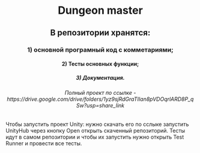 <h1 align="center">Dungeon master</h1>
<h2 align="center"> В репозитории хранятся:</h2>
<h3 align="center">1) основной програмный код с комметариями;</h3>
<h4 align="center">2) Тесты основных функции;</h4>
<h5 align="center">3) Документация.</h5>
<h6 align="center">Полный проект по ссылке - https://drive.google.com/drive/folders/1yz9sjRdGraTIIan8pVDOqrlARD8P_qSw?usp=share_link</h6>
<h7 align="center">Чтобы запустить проект Unity:</h7>
<h8 align="center">нужно скачать его по сслыке </h8>
<h9 align="center">запустить UnityHub</h9>
<h10 align="center">через кнопку Open открыть скаченный репозиторий. </h10>
<h11 align="center">Тесты идут в самом репозитории и чтобы их запустить нужно открыть Test Runner и провести все тесты.</h11>
